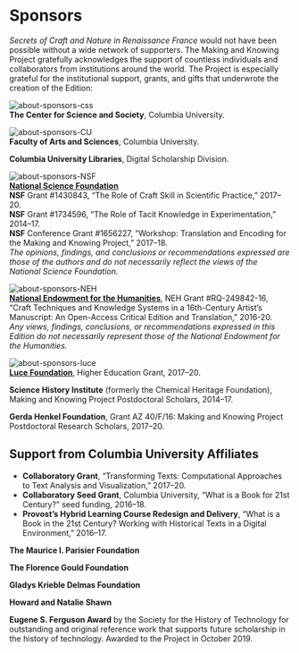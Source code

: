 # Sponsors

_Secrets of Craft and Nature in Renaissance France_ would not have been possible without a wide network of supporters. The Making and Knowing Project gratefully acknowledges the support of countless individuals and collaborators from institutions around the world. The Project is especially grateful for the institutional support, grants, and gifts that underwrote the creation of the Edition:

![about-sponsors-css](https://raw.githubusercontent.com/cu-mkp/edition-webpages/master/images/about-sponsors-css.png) <br>
**The Center for Science and Society**, Columbia University.

![about-sponsors-CU](https://raw.githubusercontent.com/cu-mkp/edition-webpages/master/images/about-sponsors-CU.png) <br>
**Faculty of Arts and Sciences**, Columbia University.

**Columbia University Libraries**, Digital Scholarship Division.

![about-sponsors-NSF](https://raw.githubusercontent.com/cu-mkp/edition-webpages/master/images/about-sponsors-NSF.png) <br>
[**National Science Foundation**](https://www.nsf.gov/) <br>
**NSF** Grant \#1430843, “The Role of Craft Skill in Scientific Practice,” 2017–20. <br>
**NSF** Grant \#1734596, “The Role of Tacit Knowledge in Experimentation,” 2014–17. <br>
**NSF** Conference Grant \#1656227, “Workshop: Translation and Encoding for the Making and Knowing Project,” 2017–18. <br>
    _The opinions, findings, and conclusions or recommendations expressed are those of the authors and do not necessarily reflect the views of the National Science Foundation._

![about-sponsors-NEH](https://raw.githubusercontent.com/cu-mkp/edition-webpages/master/images/about-sponsors-NEH.png)  <br>
[**National Endowment for the Humanities**](www.neh.gov), NEH Grant \#RQ-249842-16, “Craft Techniques and Knowledge Systems in a 16th-Century Artist’s Manuscript: An Open-Access Critical Edition and Translation,” 2016-20.  <br>
    _Any views, findings, conclusions, or recommendations expressed in this Edition do not necessarily represent those of the National Endowment for the Humanities._

![about-sponsors-luce](https://raw.githubusercontent.com/cu-mkp/edition-webpages/master/images/about-sponsors-luce.png)  <br>
[**Luce Foundation**](https://www.hluce.org/), Higher Education Grant, 2017–20.

**Science History Institute** (formerly the Chemical Heritage Foundation), Making and Knowing Project Postdoctoral Scholars, 2014–17.

**Gerda Henkel Foundation**, Grant AZ 40/F/16: Making and Knowing Project Postdoctoral Research Scholars, 2017–20.

## Support from Columbia University Affiliates
 - **Collaboratory Grant**, “Transforming Texts: Computational Approaches to Text Analysis and Visualization,” 2017–20.
 - **Collaboratory Seed Grant**, Columbia University, “What is a Book for 21st Century?” seed funding, 2016–18.
 - **Provost’s Hybrid Learning Course Redesign and Delivery**, “What is a Book in the 21st Century? Working with Historical Texts in a Digital Environment,” 2016–17.

**The Maurice I. Parisier Foundation**

**The Florence Gould Foundation**

**Gladys Krieble Delmas Foundation**

**Howard and Natalie Shawn**

**Eugene S. Ferguson Award** by the Society for the History of Technology for outstanding and original reference work that supports future scholarship in the history of technology. Awarded to the Project in October 2019.
